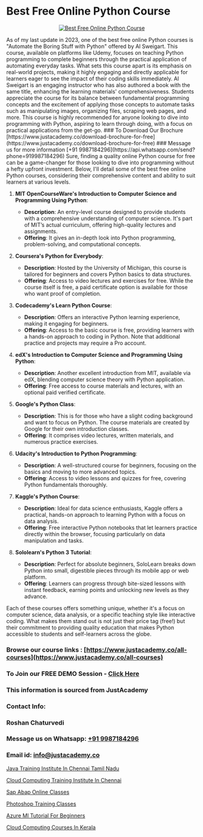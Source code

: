 # Best Free Online Python Course

<p align="center">
  <a href="https://justacademy.co/course-detail/python-training">
    <img src="https://justacademy.co/storage2/course_image/1709713400_course_image.webp" alt="Best Free Online Python Course">
  </a>
</p>
As of my last update in 2023, one of the best free online Python courses is "Automate the Boring Stuff with Python" offered by Al Sweigart. This course, available on platforms like Udemy, focuses on teaching Python programming to complete beginners through the practical application of automating everyday tasks. What sets this course apart is its emphasis on real-world projects, making it highly engaging and directly applicable for learners eager to see the impact of their coding skills immediately. Al Sweigart is an engaging instructor who has also authored a book with the same title, enhancing the learning materials' comprehensiveness. Students appreciate the course for its balance between fundamental programming concepts and the excitement of applying those concepts to automate tasks such as manipulating images, organizing files, scraping web pages, and more. This course is highly recommended for anyone looking to dive into programming with Python, aspiring to learn through doing, with a focus on practical applications from the get-go.
### To Download Our Brochure [https://www.justacademy.co/download-brochure-for-free](https://www.justacademy.co/download-brochure-for-free)
### Message us for more information [+91 9987184296](https://api.whatsapp.com/send?phone=919987184296)
Sure, finding a quality online Python course for free can be a game-changer for those looking to dive into programming without a hefty upfront investment. Below, I'll detail some of the best free online Python courses, considering their comprehensive content and ability to suit learners at various levels.

1) **MIT OpenCourseWare's Introduction to Computer Science and Programming Using Python**: 
   - **Description**: An entry-level course designed to provide students with a comprehensive understanding of computer science. It's part of MIT’s actual curriculum, offering high-quality lectures and assignments. 
   - **Offering**: It gives an in-depth look into Python programming, problem-solving, and computational concepts.

2) **Coursera's Python for Everybody**: 
   - **Description**: Hosted by the University of Michigan, this course is tailored for beginners and covers Python basics to data structures. 
   - **Offering**: Access to video lectures and exercises for free. While the course itself is free, a paid certificate option is available for those who want proof of completion.

3) **Codecademy's Learn Python Course**: 
   - **Description**: Offers an interactive Python learning experience, making it engaging for beginners. 
   - **Offering**: Access to the basic course is free, providing learners with a hands-on approach to coding in Python. Note that additional practice and projects may require a Pro account.

4) **edX's Introduction to Computer Science and Programming Using Python**: 
   - **Description**: Another excellent introduction from MIT, available via edX, blending computer science theory with Python application.
   - **Offering**: Free access to course materials and lectures, with an optional paid verified certificate.

5) **Google's Python Class**: 
   - **Description**: This is for those who have a slight coding background and want to focus on Python. The course materials are created by Google for their own introduction classes.
   - **Offering**: It comprises video lectures, written materials, and numerous practice exercises.

6) **Udacity's Introduction to Python Programming**: 
   - **Description**: A well-structured course for beginners, focusing on the basics and moving to more advanced topics. 
   - **Offering**: Access to video lessons and quizzes for free, covering Python fundamentals thoroughly.

7) **Kaggle's Python Course**: 
   - **Description**: Ideal for data science enthusiasts, Kaggle offers a practical, hands-on approach to learning Python with a focus on data analysis. 
   - **Offering**: Free interactive Python notebooks that let learners practice directly within the browser, focusing particularly on data manipulation and tasks.

8) **Sololearn's Python 3 Tutorial**: 
   - **Description**: Perfect for absolute beginners, SoloLearn breaks down Python into small, digestible pieces through its mobile app or web platform. 
   - **Offering**: Learners can progress through bite-sized lessons with instant feedback, earning points and unlocking new levels as they advance.

Each of these courses offers something unique, whether it's a focus on computer science, data analysis, or a specific teaching style like interactive coding. What makes them stand out is not just their price tag (free!) but their commitment to providing quality education that makes Python accessible to students and self-learners across the globe.

### Browse our course links : [https://www.justacademy.co/all-courses](https://www.justacademy.co/all-courses) 
### To Join our FREE DEMO Session - [Click Here](https://www.justacademy.co/register-for-course-demo)


### This information is sourced from JustAcademy
### Contact Info:
### Roshan Chaturvedi
### Message us on Whatsapp: [+91 9987184296](https://api.whatsapp.com/send?phone=919987184296)
### Email id: [info@justacademy.co](mailto:info@justacademy.co)
                
[Java Training Institute In Chennai Tamil Nadu](https://www.linkedin.com/pulse/java-training-institute-chennai-tamil-nadu-justacademy-london-j9jwf?trackingId=8vO7rfiF8AYhFYO7r60qng%3D%3D&lipi=urn%3Ali%3Apage%3Ad_flagship3_company_admin%3B8bhEAS%2F%2FQ963blIb%2F6qnpA%3D%3D)

[Cloud Computing Training Institute In Chennai](https://www.linkedin.com/pulse/cloud-computing-training-institute-chennai-justacademy-delhi-bo34c?trackingId=lrVLLK%2FpccunQVvMH88RHw%3D%3D&lipi=urn%3Ali%3Apage%3Ad_flagship3_company_admin%3BCQZL415sSKua%2B2WOwIB%2Fog%3D%3D)

[Sap Abap Online Classes](https://medium.com/@AkashSingh2052/sap-abap-online-classes-3b3c28c64c08)

[Photoshop Training Classes](https://medium.com/@akanshapatil/photoshop-training-classes-631806547bdc)

[Azure Ml Tutorial For Beginners](https://justacademyin.github.io/justacademy/azure-ml-tutorial-for-beginners)

[Cloud Computing Courses In Kerala](https://justacademyin.github.io/justacademy/cloud-computing-courses-in-kerala)

